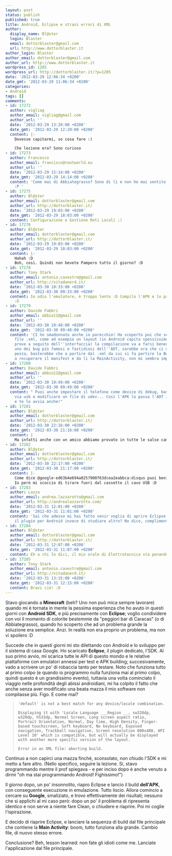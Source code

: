 ```yaml
---
layout: post
status: publish
published: true
title: Android, Eclipse e strani errori di XML
author:
  display_name: Bl@ster
  login: Blaster
  email: dottorblaster@gmail.com
  url: http://www.dottorblaster.it
author_login: Blaster
author_email: dottorblaster@gmail.com
author_url: http://www.dottorblaster.it
wordpress_id: 1205
wordpress_url: http://dottorblaster.it/?p=1205
date: '2012-03-29 12:06:34 +0200'
date_gmt: '2012-03-29 11:06:34 +0200'
categories:
- Android
tags: []
comments:
- id: 17272
  author: vigliag
  author_email: vigliag@gmail.com
  author_url: ''
  date: '2012-03-29 13:20:00 +0200'
  date_gmt: '2012-03-29 12:20:00 +0200'
  content: |-
    Dovesse capitarmi, so cosa fare :)

    Che lezione era? Sono curioso
- id: 17273
  author: Francesco
  author_email: francisco@rootworld.eu
  author_url: ''
  date: '2012-03-29 15:14:00 +0200'
  date_gmt: '2012-03-29 14:14:00 +0200'
  content: 'Come mai di Abbiategrasso? Sono di lì e non ho mai sentito quell''espressione
    :P '
- id: 17275
  author: Bl@ster
  author_email: dottorblaster@gmail.com
  author_url: http://dottorblaster.it/
  date: '2012-03-29 19:03:00 +0200'
  date_gmt: '2012-03-29 18:03:00 +0200'
  content: Configurazione e Gestione Reti Locali ;)
- id: 17276
  author: Bl@ster
  author_email: dottorblaster@gmail.com
  author_url: http://dottorblaster.it/
  date: '2012-03-29 19:03:00 +0200'
  date_gmt: '2012-03-29 18:03:00 +0200'
  content: |-
    Hahah :D
    Boh, così. Quindi non bevete Pampero tutto il giorno? :D
- id: 17278
  author: Tony Stark
  author_email: antonio.cavestro@gmail.com
  author_url: http://vitadanerd.it/
  date: '2012-03-30 10:33:00 +0200'
  date_gmt: '2012-03-30 09:33:00 +0200'
  content: Io odio l'emulatore, è troppo lento :D Compilo l'APK e lo passo sul telefono
    :D
- id: 17279
  author: Davide Fabbri
  author_email: abbio11@gmail.com
  author_url: ''
  date: '2012-03-30 10:48:00 +0200'
  date_gmt: '2012-03-30 09:48:00 +0200'
  content: 'CI ho smadonnato anche io parecchio! Ho scoperto poi che se hai selezionatoun
    file .xml, come ad esempio un layout (in Android capita spessissimo di fare delle
    prove a seguito dell''interfaccia) la compilazione va a farsi benedire.... E''
    uno dei bug più famosi e fastidiosi dell''ADT, sarebbe ora che ci mettessero una
    pezza, basterebbe che a partire dal .xml da cui si fa partire la Build andesse
    a recuperare il manifest e da lì la MainActivity, non mi sembra impossibile! '
- id: 17280
  author: Davide Fabbri
  author_email: abbio11@gmail.com
  author_url: ''
  date: '2012-03-30 10:49:00 +0200'
  date_gmt: '2012-03-30 09:49:00 +0200'
  content: " Puoi anche impostare il telefono come device di debug, basta collegarlo
    via usb e modificare un file di udev... Così l'APK lo passa l'ADT in automatico
    e te lo avvia anche!"
- id: 17281
  author: Bl@ster
  author_email: dottorblaster@gmail.com
  author_url: http://dottorblaster.it/
  date: '2012-03-30 22:16:00 +0200'
  date_gmt: '2012-03-30 21:16:00 +0200'
  content: |
    Ma infatti anche con un amico abbiamo provato in tutte le salse cambiando qualsiasi build config e l'unica maniera è fare tutta la trafila di selezione del device in ADT. Senseless :D
- id: 17282
  author: Bl@ster
  author_email: dottorblaster@gmail.com
  author_url: http://dottorblaster.it/
  date: '2012-03-30 22:17:00 +0200'
  date_gmt: '2012-03-30 21:17:00 +0200'
  content: |-
    Come dice @google-ed63b4e694a0257900763dcea2eabbca:disqus puoi benissimo usare il telefono come device connesso direttamente ad adb tramite Eclipse.
    Io però mi scoccio di tirare fuori dal cassetto il cavo USB :D
- id: 17283
  author: Lazza
  author_email: andrea.lazzarotto@gmail.com
  author_url: http://andrealazzarotto.com/
  date: '2012-03-31 12:01:00 +0200'
  date_gmt: '2012-03-31 11:01:00 +0200'
  content: 'Sai che adesso mi hai fatto venir voglia di aprire Eclipse e installare
    il plugin per Android invece di studiare altro? No dico, complimenti... XD '
- id: 17284
  author: Bl@ster
  author_email: dottorblaster@gmail.com
  author_url: http://dottorblaster.it/
  date: '2012-03-31 12:07:00 +0200'
  date_gmt: '2012-03-31 11:07:00 +0200'
  content: Eh a chi lo dici, il mio orale di Elettrotecnica sta penando :D
- id: 17285
  author: Tony Stark
  author_email: antonio.cavestro@gmail.com
  author_url: http://vitadanerd.it/
  date: '2012-03-31 13:15:00 +0200'
  date_gmt: '2012-03-31 12:15:00 +0200'
  content: Bravi ciò! :D
---
```

<p>Stavo giocando a <strong>Minecraft</strong> (beh? Uno non può mica sempre lavorare) quando mi è tornata in mente la pessima esperienza che ho avuto in questi giorni con <strong>Android SDK</strong>, e più precisamente con <strong>Eclipse</strong>; voglio condividere con voi il momento di colorite bestemmie da "peggiori bar di Caracas" (o di Abbiategrasso), quando ho scoperto che ad un problema grande la soluzione era semplice. Anzi. In realtà non era proprio un problema, ma non vi spoilero :D</p>
<p>Succede che in questi giorni mi sto dilettando con Android e lo sviluppo per il sistema di casa Google. Ho scaricato <strong>Eclipse</strong>, il plugin dedicato, l'SDK. Al suo primo avvio, mi scarica tutte le API di questo mondo e le relative piattaforme con emulatori annessi per test e APK building; succesivamente, vado a scrivere un po' di robaccia tanto per testare. Noto che funziona tutto al primo colpo (e quando io programmo nulla funziona mai al primo colpo, quindi questo è un grandissimo evento), tuttavia una volta cominciato il viaggio nelle profondità degli abissi androidiani, mi ha colpito il fatto che anche senza aver modificato una beata mazza il mio software non compilasse più. Figo. E come mai?</p>
<blockquote><p><code>'default' is not a best match for any device/locale combination.<br />
Displaying it with 'Locale Language ___Region __, sw320dp, w320dp, h533dp, Normal Screen, Long screen aspect ratio, Portrait Orientation, Normal, Day time, High Density, Finger-based touchscreen, Soft keyboard, No keyboard, Exposed navigation, Trackball navigation, Screen resolution 800x480, API Level 10' which is compatible, but will actually be displayed with another more specific version of the layout.</code></p>
<p><code>Error in an XML file: aborting build.</code></p></blockquote>
<p>Continuo a non capirci una mazza finché, sconsolato, non chiudo l'SDK e mi metto a fare altro. (Nello specifico, seguire la lezione. Si, stavo programmando mentre il prof spiegava - e per inciso dopo è anche venuto a dirmi "oh ma stai programmando Android! Fighissimo!")</p>
<p>Il giorno dopo, un po' insonnolito, riapro Eclipse e lancio il build <strong>dell'APK</strong>, con conseguente esecuzione in emulazione. Tutto liscio. Allora comincio a cercare su <strong>Google</strong>, smaliziato, e trovo effettivamente dei risultati; nessuno che si applichi al mi caso però: dopo un po' il problema di ripresenta identico e non serve a niente fare Clean, o chiudere e riaprire. Poi mi coglie l'ispirazione.</p>
<p>E decido di riaprire Eclipse, e lanciare la sequenza di build dal file principale che contiene la <strong>Main Activity</strong>: boom, tutto funziona alla grande. Cambio file, di nuovo stesso errore.</p>
<p>Conclusione? Beh, lesson learned: non fate gli idioti come me. Lanciate l'applicazione dal file principale.</p>
